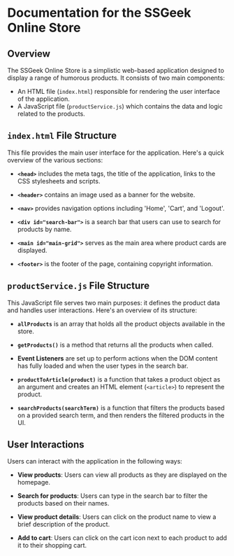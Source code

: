 # Documentation for the SSGeek Online Store

## Overview

The SSGeek Online Store is a simplistic web-based application designed to display a range of humorous products. It consists of two main components:

- An HTML file (`index.html`) responsible for rendering the user interface of the application.
- A JavaScript file (`productService.js`) which contains the data and logic related to the products.

## `index.html` File Structure

This file provides the main user interface for the application. Here's a quick overview of the various sections:

- **`<head>`** includes the meta tags, the title of the application, links to the CSS stylesheets and scripts. 

- **`<header>`** contains an image used as a banner for the website.

- **`<nav>`** provides navigation options including 'Home', 'Cart', and 'Logout'.

- **`<div id="search-bar">`** is a search bar that users can use to search for products by name.

- **`<main id="main-grid">`** serves as the main area where product cards are displayed.

- **`<footer>`** is the footer of the page, containing copyright information.

## `productService.js` File Structure

This JavaScript file serves two main purposes: it defines the product data and handles user interactions. Here's an overview of its structure:

- **`allProducts`** is an array that holds all the product objects available in the store.

- **`getProducts()`** is a method that returns all the products when called.

- **Event Listeners** are set up to perform actions when the DOM content has fully loaded and when the user types in the search bar.

- **`productToArticle(product)`** is a function that takes a product object as an argument and creates an HTML element (`<article>`) to represent the product.

- **`searchProducts(searchTerm)`** is a function that filters the products based on a provided search term, and then renders the filtered products in the UI.

## User Interactions

Users can interact with the application in the following ways:

- **View products**: Users can view all products as they are displayed on the homepage.

- **Search for products**: Users can type in the search bar to filter the products based on their names.

- **View product details**: Users can click on the product name to view a brief description of the product.

- **Add to cart**: Users can click on the cart icon next to each product to add it to their shopping cart.

